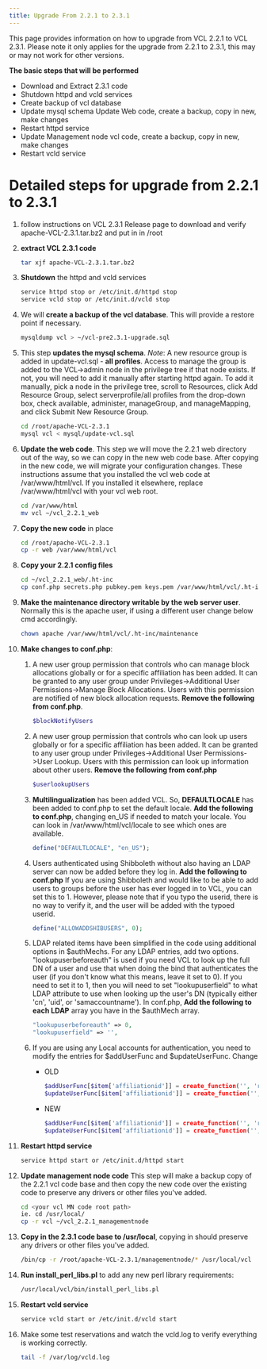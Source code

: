 ```yaml
---
title: Upgrade From 2.2.1 to 2.3.1
---
```


This page provides information on how to upgrade from VCL 2.2.1 to VCL 2.3.1. Please note it only applies for the upgrade 
from 2.2.1 to 2.3.1, this may or may not work for other versions.

**The basic steps that will be performed**

  - Download and Extract 2.3.1 code 
  - Shutdown httpd and vcld services
  - Create backup of vcl database 
  - Update mysql schema Update Web code, create a backup, copy in new, make changes 
  - Restart httpd service
  - Update Management node vcl code, create a backup, copy in new, make changes 
  - Restart vcld service

# Detailed steps for upgrade from 2.2.1 to 2.3.1 #

1. follow instructions on VCL 2.3.1 Release page to download and verify apache-VCL-2.3.1.tar.bz2 and put in in /root
2. **extract VCL 2.3.1 code**

    ```bash
    tar xjf apache-VCL-2.3.1.tar.bz2
    ```

3. **Shutdown** the httpd and vcld services

    ```bash
    service httpd stop or /etc/init.d/httpd stop
    service vcld stop or /etc/init.d/vcld stop
    ```

4. We will **create a backup of the vcl database**. This will provide a restore point if necessary.

    ```bash
    mysqldump vcl > ~/vcl-pre2.3.1-upgrade.sql
    ```

5. This step **updates the mysql schema**. *Note*: A new resource group is added in update-vcl.sql - **all profiles**. 
Access to manage the group is added to the VCL->admin node in the privilege tree if that node exists. If not, you will 
need to add it manually after starting httpd again. To add it manually, pick a node in the privilege tree, scroll to 
Resources, click Add Resource Group, select serverprofile/all profiles from the drop-down box, check available, 
administer, manageGroup, and manageMapping, and click Submit New Resource Group.

    ```bash
    cd /root/apache-VCL-2.3.1
    mysql vcl < mysql/update-vcl.sql
    ```

6. **Update the web code**. This step we will move the 2.2.1 web directory out of the way, so we can copy in the new 
web code base. After copying in the new code, we will migrate your configuration changes. These instructions assume 
that you installed the vcl web code at /var/www/html/vcl. If you installed it elsewhere, replace /var/www/html/vcl with your vcl web root.

    ```bash
    cd /var/www/html
    mv vcl ~/vcl_2.2.1_web
    ```

7. **Copy the new code** in place
	
    ```bash
    cd /root/apache-VCL-2.3.1
    cp -r web /var/www/html/vcl
    ```

8. **Copy your 2.2.1 config files**
	
    ```bash
    cd ~/vcl_2.2.1_web/.ht-inc
    cp conf.php secrets.php pubkey.pem keys.pem /var/www/html/vcl/.ht-inc
    ```

9. **Make the maintenance directory writable by the web server user**. Normally this is the apache user,  if using 
a different user change below cmd accordingly.
	
    ```bash
    chown apache /var/www/html/vcl/.ht-inc/maintenance
    ```

10. **Make changes to conf.php**:

    1. A new user group permission that controls who can manage block allocations globally or for a specific 
    affiliation has been added. It can be granted to any user group under 
    Privileges->Additional User Permissions->Manage Block Allocations. Users with this permission are notified of 
    new block allocation requests. **Remove the following from conf.php**.
        
        ```php
        $blockNotifyUsers
        ```
    
    2. A new user group permission that controls who can look up users globally or for a specific affiliation 
    has been added. It can be granted to any user group under Privileges->Additional User Permissions->User Lookup. 
    Users with this permission can look up information about other users. **Remove the following from conf.php** 
        
        ```php
        $userlookupUsers
        ```
    
    3. **Multilingualization** has been added VCL. So, **DEFAULTLOCALE** has been added to conf.php to set 
    the default locale. **Add the following to conf.php**, changing en_US if needed to match your locale. You can 
    look in /var/www/html/vcl/locale to see which ones are available.
        
        ```php
        define("DEFAULTLOCALE", "en_US");
         ```
    
    3. Users authenticated using Shibboleth without also having an LDAP server can now be added before they 
    log in. **Add the following to conf.php**  If you are using Shibboleth and would like to be able to add users 
    to groups before the user has ever logged in to VCL, you can set this to 1. However, please note that if you 
    typo the userid, there is no way to verify it, and the user will be added with the typoed userid.
        
        ```php
        define("ALLOWADDSHIBUSERS", 0);
        ```
    
    4. LDAP related items have been simplified in the code using additional options in $authMechs. For any 
    LDAP entries, add two options. "lookupuserbeforeauth" is used if you need VCL to look up the full DN of a 
    user and use that when doing the bind that authenticates the user (if you don't know what this means, leave 
    it set to 0). If you need to set it to 1, then you will need to set "lookupuserfield" to what LDAP attribute 
    to use when looking up the user's DN (typically either 'cn', 'uid', or 'samaccountname'). In conf.php, **Add 
    the following to each LDAP** array you have in the $authMech array.
        
        ```php
        "lookupuserbeforeauth" => 0,
        "lookupuserfield" => '',
         ```
    
    5. If you are using any Local accounts for authentication, you need to modify the entries for $addUserFunc and $updateUserFunc. Change
    
        * OLD
        
            ```php
            $addUserFunc[$item['affiliationid']] = create_function('', 'return 0;');
            $updateUserFunc[$item['affiliationid']] = create_function('', 'return 0;');
             ```
    
        * NEW
    
            ```php
            $addUserFunc[$item['affiliationid']] = create_function('', 'return NULL;');
            $updateUserFunc[$item['affiliationid']] = create_function('', 'return NULL;');
            ```

11. **Restart httpd service**

    ```bash
    service httpd start or /etc/init.d/httpd start
    ```

12. **Update management node code** This step will make a backup copy of the 2.2.1 vcl code base and then copy 
the new code over the existing code to preserve any drivers or other files you've added.
	
    ```bash
    cd <your vcl MN code root path>
    ie. cd /usr/local/
    cp -r vcl ~/vcl_2.2.1_managementnode
    ```

13. **Copy in the 2.3.1 code base to /usr/local**, copying in should preserve any drivers or other files you've added.
	
    ```bash
    /bin/cp -r /root/apache-VCL-2.3.1/managementnode/* /usr/local/vcl
    ```

14. **Run install_perl_libs.pl** to add any new perl library requirements:
	
    ```bash
    /usr/local/vcl/bin/install_perl_libs.pl
    ```

15. **Restart vcld service**
	
    ```bash
    service vcld start or /etc/init.d/vcld start
    ```

16. Make some test reservations and watch the vcld.log to verify everything is working correctly.

    ```bash
    tail -f /var/log/vcld.log
    ```
